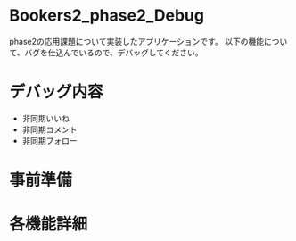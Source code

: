 # Bookers2_phase2_Debug   
phase2の応用課題について実装したアプリケーションです。
以下の機能について、バグを仕込んでいるので、デバッグしてください。

# デバッグ内容
- 非同期いいね
- 非同期コメント
- 非同期フォロー

# 事前準備




# 各機能詳細

